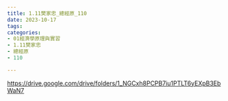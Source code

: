 ```yaml
---
title: 1.11樊家忠_總經原_110
date: 2023-10-17
tags: 
categories:
- 01經濟學原理與實習
- 1.11樊家忠
- 總經原
- 110

---
```

https://drive.google.com/drive/folders/1_NGCxh8PCPB7iu1PTLT6yEXpB3EbWaN7
